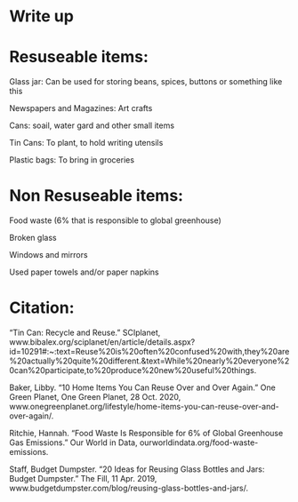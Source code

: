  # Write up
  <h1> Resuseable items: </h1>
<p> Glass jar: Can be used for storing beans, spices, buttons or something like this </p>
<p> Newspapers and Magazines: Art crafts </p>
<p> Cans: soail, water gard and other small items </p>
<p> Tin Cans: To plant, to hold writing utensils </p>
<p> Plastic bags: To bring in groceries </p> 
<p>  </p>
<h1> Non Resuseable items: </h1>
<p> Food waste (6% that is responsible to global greenhouse) </p>
<p> Broken glass </p>
<p>  </p>
<p> Windows and mirrors </p>
<p> Used paper towels and/or paper napkins </p>
<p>  </p>
<h1> Citation: </h1>
<p> “Tin Can: Recycle and Reuse.” SCIplanet, www.bibalex.org/sciplanet/en/article/details.aspx?id=10291#:~:text=Reuse%20is%20often%20confused%20with,they%20are%20actually%20quite%20different.&amp;text=While%20nearly%20everyone%20can%20participate,to%20produce%20new%20useful%20things. </p> 
<p> Baker, Libby. “10 Home Items You Can Reuse Over and Over Again.” One Green Planet, One Green Planet, 28 Oct. 2020, www.onegreenplanet.org/lifestyle/home-items-you-can-reuse-over-and-over-again/. </p>
<p> Ritchie, Hannah. “Food Waste Is Responsible for 6% of Global Greenhouse Gas Emissions.” Our World in Data, ourworldindata.org/food-waste-emissions. </p>
<p> Staff, Budget Dumpster. “20 Ideas for Reusing Glass Bottles and Jars: Budget Dumpster.” The Fill, 11 Apr. 2019, www.budgetdumpster.com/blog/reusing-glass-bottles-and-jars/. </p>

